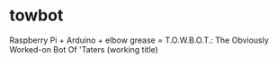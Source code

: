# towbot
Raspberry Pi + Arduino + elbow grease = T.O.W.B.O.T.: The Obviously Worked-on Bot Of 'Taters (working title)
